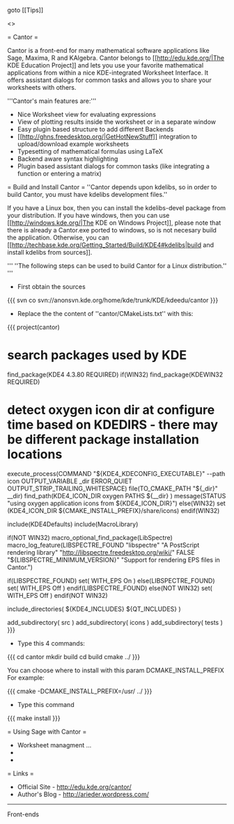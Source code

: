 goto [[Tips]]

<<TableOfContents>>

= Cantor =

Cantor is a front-end for many mathematical software applications like Sage, Maxima, R and KAlgebra. Cantor belongs to [[http://edu.kde.org/|The KDE Education Project]] and lets you use your favorite mathematical applications from within a nice KDE-integrated Worksheet Interface. It offers assistant dialogs for common tasks and allows you to share your worksheets with others.

'''Cantor's main features are:'''
 * Nice Worksheet view for evaluating expressions
 * View of plotting results inside the worksheet or in a separate window
 * Easy plugin based structure to add different Backends
 * [[http://ghns.freedesktop.org/|GetHotNewStuff]] integration to upload/download example worksheets
 * Typesetting of mathematical formulas using LaTeX
 * Backend aware syntax highlighting
 * Plugin based assistant dialogs for common tasks (like integrating a function or entering a matrix)

= Build and Install Cantor =
''Cantor depends upon kdelibs, so in order to build Cantor, you must have kdelibs development files.''

If you have a Linux box, then you can install the kdelibs-devel package from your distribution. If you have windows, then you can use [[http://windows.kde.org/|The KDE on Windows Project]], please note that there is already a Cantor.exe ported to windows, so is not necesary build the application. Otherwise, you can [[http://techbase.kde.org/Getting_Started/Build/KDE4#kdelibs|build and install kdelibs from sources]].

''' ''The following steps can be used to build Cantor for a Linux distribution.'' '''

 * First obtain the sources

{{{
svn co svn://anonsvn.kde.org/home/kde/trunk/KDE/kdeedu/cantor
}}}

 * Replace the the content of ''cantor/CMakeLists.txt'' with this:

{{{
project(cantor)

# search packages used by KDE
find_package(KDE4 4.3.80 REQUIRED)
if(WIN32)
  find_package(KDEWIN32 REQUIRED)
  # detect oxygen icon dir at configure time based on KDEDIRS - there may be different package installation locations
  execute_process(COMMAND "${KDE4_KDECONFIG_EXECUTABLE}" --path icon OUTPUT_VARIABLE _dir ERROR_QUIET OUTPUT_STRIP_TRAILING_WHITESPACE)
  file(TO_CMAKE_PATH "${_dir}" __dir)
  find_path(KDE4_ICON_DIR oxygen PATHS
      ${__dir}
  )
  message(STATUS "using oxygen application icons from ${KDE4_ICON_DIR}")
else(WIN32)
    set (KDE4_ICON_DIR  ${CMAKE_INSTALL_PREFIX}/share/icons)
endif(WIN32)

include(KDE4Defaults)
include(MacroLibrary)

if(NOT WIN32)
  macro_optional_find_package(LibSpectre)
  macro_log_feature(LIBSPECTRE_FOUND "libspectre" "A PostScript rendering library" "http://libspectre.freedesktop.org/wiki/" FALSE "${LIBSPECTRE_MINIMUM_VERSION}" "Support for rendering EPS files in Cantor.")

  if(LIBSPECTRE_FOUND)
    set( WITH_EPS On )
  else(LIBSPECTRE_FOUND)
    set( WITH_EPS Off )
  endif(LIBSPECTRE_FOUND)
else(NOT WIN32)
  set( WITH_EPS Off )
endif(NOT WIN32)

include_directories( ${KDE4_INCLUDES} ${QT_INCLUDES} )

add_subdirectory( src )
add_subdirectory( icons )
add_subdirectory( tests )
}}}

 * Type this 4 commands:

{{{
cd cantor
mkdir build
cd build
cmake ../
}}}

You can choose where to install with this param DCMAKE_INSTALL_PREFIX For example: 

{{{
cmake -DCMAKE_INSTALL_PREFIX=/usr/ ../
}}}

 * Type this command

{{{
make install
}}}

= Using Sage with Cantor =
 * Worksheet managment ...
 *
 * 

= Links =
 * Official Site - http://edu.kde.org/cantor/ 
 * Author's Blog - http://arieder.wordpress.com/

----
Front-ends
